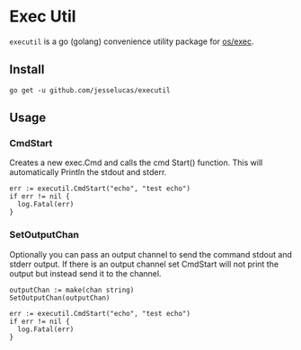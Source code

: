 Exec Util
===========
`executil` is a go (golang) convenience utility package for [os/exec](https://golang.org/pkg/os/exec/).

## Install
`go get -u github.com/jesselucas/executil`

## Usage
### CmdStart
Creates a new exec.Cmd and calls the cmd Start() function. This will automatically Println the stdout and stderr.
```
err := executil.CmdStart("echo", "test echo")
if err != nil {
  log.Fatal(err)
}
```

### SetOutputChan
Optionally you can pass an output channel to send the command stdout and stderr output. If there is an output channel set CmdStart will not print the output but instead send it to the channel.
```
outputChan := make(chan string)
SetOutputChan(outputChan)

err := executil.CmdStart("echo", "test echo")
if err != nil {
  log.Fatal(err)
}
```
